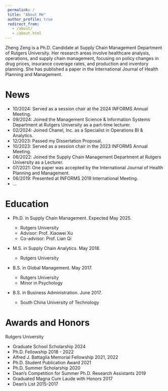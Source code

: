 ```yaml
---
 permalink: /
 title: "About Me"
 author_profile: true
 redirect_from: 
   - /about/
   - /about.html
---
```



Zheng Zeng is a Ph.D. Candidate at Supply Chain Management Department of Rutgers University. Her research areas involve healthcare analysis, operations, and supply chain management, focusing on policy changes in drug prices, insurance coverage rates, and production and inventory planning. She has published a paper in the International Journal of Health Planning and Management. 

News
======
* 10/2024: Served as a session chair at the 2024 INFORMS Annual Meeting.
* 09/2024: Joined the Management Science & Information Systems Department at Rutgers University as a part-time lecturer. 
* 02/2024: Joined Chanel, Inc. as a Specialist in Operations BI & Analytics.
* 12/2023: Passed my Dissertation Proposal. 
* 10/2023: Served as a session chair in the 2023 INFORMS Annual Meeting.
* 06/2022: Joined the Supply Chain Management Department at Rutgers University as a Lecturer. 
* 07/2021: One paper was accepted by the International Journal of Health Planning and Management.
* 06/2019: Presented at INFORMS 2019 International Meeting.
* ...


Education 
======
* Ph.D. in Supply Chain Management. Expected May 2025.
  * Rutgers University
  * Advisor: Prof. Xiaowei Xu
  * Co-advisor: Prof. Lian Qi

* M.S. in Supply Chain Analytics. May 2018.
  * Rutgers University

* B.S. in Global Management. May 2017.
  * Rutgers University
  * Minor in Psychology
    
* B.S. in Business Administration. June 2017.
  * South China University of Technology

Awards and Honors
======
Rutgers University

*  Graduate School Scholarship 2024
*  Ph.D. Fellowship 2018 - 2022
*  Alfred J. Battaglia Memorial Fellowship 2021, 2022
*  Ph.D. Student Publication Award 2021
*  Ph.D. Summer Scholarship 2020
*  Dean’s Competition for Summer Ph.D. Research Assistants 2019
*  Graduated Magna Cum Laude with Honors 2017
*  Dean’s List 2015-2017



